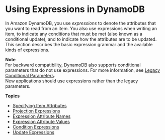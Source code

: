 # Using Expressions in DynamoDB<a name="Expressions"></a>

In Amazon DynamoDB, you use *expressions* to denote the attributes that you want to read from an item\. You also use expressions when writing an item, to indicate any conditions that must be met \(also known as a conditional update\), and to indicate how the attributes are to be updated\. This section describes the basic expression grammar and the available kinds of expressions\.

**Note**  
For backward compatibility, DynamoDB also supports conditional parameters that do not use expressions\. For more information, see [Legacy Conditional Parameters](LegacyConditionalParameters.md)\.  
New applications should use expressions rather than the legacy parameters\.

**Topics**
+ [Specifying Item Attributes](Expressions.Attributes.md)
+ [Projection Expressions](Expressions.ProjectionExpressions.md)
+ [Expression Attribute Names](Expressions.ExpressionAttributeNames.md)
+ [Expression Attribute Values](Expressions.ExpressionAttributeValues.md)
+ [Condition Expressions](Expressions.ConditionExpressions.md)
+ [Update Expressions](Expressions.UpdateExpressions.md)